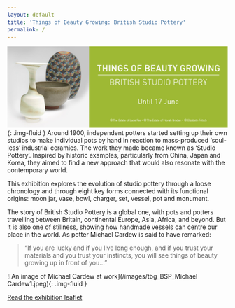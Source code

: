 ```yaml
---
layout: default
title: 'Things of Beauty Growing: British Studio Pottery'
permalink: /
---
```

![Things of Beauty Banner image](/images/TOBG.jpeg){: .img-fluid }
Around 1900, independent potters started setting up their own studios to make individual pots by hand in reaction to mass-produced ‘soul-less’ industrial ceramics. The work they made became known as ‘Studio Pottery’. Inspired by historic examples, particularly from China, Japan and Korea, they aimed to find a new approach that would also resonate with the contemporary world.

This exhibition explores the evolution of studio pottery through a loose chronology and through eight key forms connected with its functional origins: moon jar, vase, bowl, charger, set, vessel, pot and monument.

The story of British Studio Pottery is a global one, with pots and potters travelling between Britain, continental Europe, Asia, Africa, and beyond. But it is also one of stillness, showing how handmade vessels can centre our place in the world. As potter Michael Cardew is said to have remarked:

> “If you are lucky and if you live long enough, and if you trust your materials and you trust your instincts, you will see things of beauty growing up in front of you...”

![An image of Michael Cardew at work](/images/tbg_BSP_Michael Cardew1.jpeg){: .img-fluid }

<a href="https://fitz-cms-images.s3.eu-west-2.amazonaws.com/tbg_flux_leaflet_final.pdf" download class="btn d-block btn-success">Read the exhibition leaflet</a>
